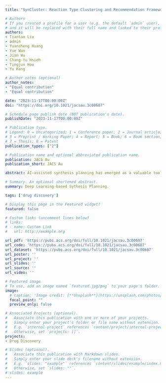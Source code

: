 ```yaml
---
title: "SynCluster: Reaction Type Clustering and Recommendation Framework for Synthesis Planning"

# Authors
# If you created a profile for a user (e.g. the default `admin` user), write the username (folder name) here 
# and it will be replaced with their full name and linked to their profile.
authors:
- Tiantao Liu
- admin
- Yuansheng Huang
- Yue Wan
- Jian Wu
- Chang-Yu Hsieh
- Tingjun Hou
- Yu Kang

# Author notes (optional)
author_notes:
- "Equal contribution"
- "Equal contribution"

date: "2023-11-17T00:00:00Z"
doi: "https://doi.org/10.1021/jacsau.3c00607"

# Schedule page publish date (NOT publication's date).
publishDate: "2023-11-17T00:00:00Z"

# Publication type.
# Legend: 0 = Uncategorized; 1 = Conference paper; 2 = Journal article;
# 3 = Preprint / Working Paper; 4 = Report; 5 = Book; 6 = Book section;
# 7 = Thesis; 8 = Patent
publication_types: ["2"]

# Publication name and optional abbreviated publication name.
publication: JACS Au
publication_short: JACS Au

abstract: AI-assisted synthesis planning has emerged as a valuable tool in accelerating synthetic chemistry for the discovery of new drugs and materials. The template-free approach, which showcases superior generalization capabilities, is seen as the mainstream direction in this field. However, it remains unclear whether such an end-to-end approach can achieve problem-solving performance on par with experienced chemists without fully revealing insights into the chemical mechanisms involved. Moreover, there is a lack of unified and chemically inspired frameworks for improving multitask reaction predictions in this area. In this study, we have addressed these challenges by investigating the impact of fine-grained reaction-type labels on multiple downstream tasks and propose a novel framework named SynCluster. This framework incorporates unsupervised clustering cues into the baseline models and identifies plausible chemical subspaces which is compatible with multitask extensions and can serve as model-independent indicators to effectively enhance the performance of multiple downstream tasks. In retrosynthesis prediction, SynCluster achieves significant improvements of 4.1 and 11.0% in top-1 and top-10 prediction accuracy, respectively, compared to the baseline Molecular Transformer, and achieves a notable enhancement of 13.9% in top-10 accuracy when combined with Retroformer. By incorporating simplified molecular-input line-entry system augmentation, our framework achieves higher top-10 accuracy compared to state-of-the-art sequence-based retrosynthesis models and improves over the baseline on the diversity and validity of reactants. SynCluster also achieves 94.9% top-10 accuracy in forward synthesis prediction and 51.5% top-10 Maxfrag accuracy in reagent prediction. Overall, SynCluster provides a fresh perspective with chemical interpretability and reinforcement of domain knowledge in the synthesis design. It offers a promising solution for improving the accuracy and efficiency of AI-assisted synthesis planning and bridges the gap between template-free approaches and the problem-solving abilities of experienced chemists.

# Summary. An optional shortened abstract.
summary: Deep Learning-based Sythesis Planning.

tags: ['drug discovery']

# Display this page in the Featured widget?
featured: false

# Custom links (uncomment lines below)
# links:
# - name: Custom Link
#   url: http://example.org

url_pdf: 'https://pubs.acs.org/doi/full/10.1021/jacsau.3c00607'
url_code: 'https://pubs.acs.org/doi/full/10.1021/jacsau.3c00607'
url_dataset: 'https://pubs.acs.org/doi/full/10.1021/jacsau.3c00607'
url_poster: ''
url_project: ''
url_slides: ''
url_source: ''
url_video: ''

# Featured image
# To use, add an image named `featured.jpg/png` to your page's folder. 
image:
  # caption: 'Image credit: [**Unsplash**](https://unsplash.com/photos/pLCdAaMFLTE)'
  focal_point: ""
  preview_only: false

# Associated Projects (optional).
#   Associate this publication with one or more of your projects.
#   Simply enter your project's folder or file name without extension.
#   E.g. `internal-project` references `content/project/internal-project/index.md`.
#   Otherwise, set `projects: []`.
projects:
- Drug Discovery

# Slides (optional).
#   Associate this publication with Markdown slides.
#   Simply enter your slide deck's filename without extension.
#   E.g. `slides: "example"` references `content/slides/example/index.md`.
#   Otherwise, set `slides: ""`.
# slides: example
---
```


<!-- {{% callout note %}}
Click the *Cite* button above to demo the feature to enable visitors to import publication metadata into their reference management software.
{{% /callout %}}

{{% callout note %}}
Create your slides in Markdown - click the *Slides* button to check out the example.
{{% /callout %}}

Supplementary notes can be added here, including [code, math, and images](https://wowchemy.com/docs/writing-markdown-latex/). -->
